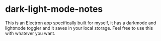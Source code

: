 # dark-light-mode-notes
 This is an Electron app specifically built for myself, it has a darkmode and lightmode toggler and it saves in your local storage. Feel free to use this with whatever you want.
